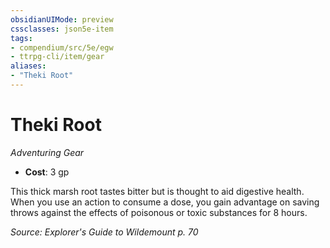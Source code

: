 ```yaml
---
obsidianUIMode: preview
cssclasses: json5e-item
tags:
- compendium/src/5e/egw
- ttrpg-cli/item/gear
aliases: 
- "Theki Root"
---
```

# Theki Root
*Adventuring Gear*  

- **Cost**: 3 gp

This thick marsh root tastes bitter but is thought to aid digestive health. When you use an action to consume a dose, you gain advantage on saving throws against the effects of poisonous or toxic substances for 8 hours.

*Source: Explorer's Guide to Wildemount p. 70*